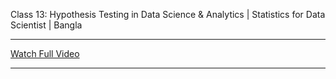 Class 13: Hypothesis Testing in Data Science & Analytics | Statistics for Data Scientist | Bangla

----

[Watch Full Video](https://youtu.be/ll_Cb80wuGc)

---
